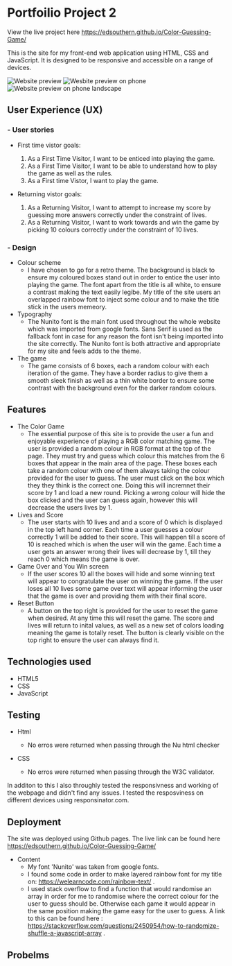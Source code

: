 # Portfoilio Project 2
View the live project here https://edsouthern.github.io/Color-Guessing-Game/

This is the site for my front-end web application using HTML, CSS and JavaScript. It is designed to be responsive and accessible on a range of devices.

![Website preview](home-page.png)
![Wesbite preview on phone](home-page-phone.png)
![Website preview on phone landscape](home-page-phone-landscape.png)

## User Experience (UX)

### - User stories

- First time vistor goals: 
    1. As a First Time Visitor, I want to be enticed into playing the game.
    2. As a First Time Visitor, I want to be able to understand how to play the game as well as the rules.
    4. As a First time Vistor, I want to play the game.

- Returning vistor goals:
    1. As a Returning Visitor, I want to attempt to increase my score by guessing more answers correctly under the constraint of lives.
    2. As a Returning Visitor, I want to work towards and win the game by picking 10 colours correctly under the constraint of 10 lives.

### - Design  

- Colour scheme
    - I have chosen to go for a retro theme. The background is black to ensure my coloured boxes stand out in order to entice the user into playing the game. The font apart from the title is all white, to ensure a contrast making the text easily legibe. My title of the site users an overlapped rainbow font to inject some colour and to make the title stick in the users memeory. 
- Typography
    - The Nunito font is the main font used throughout the whole website which was imported from google fonts. Sans Serif is used as the fallback font in case for any reason the font isn't being imported into the site correctly. The Nunito font is both attractive and appropriate for my site and feels adds to the theme. 
 - The game
    - The game consists of 6 boxes, each a random colour with each iteration of the game. They have a border radius to give them a smooth sleek finish as well as a thin white border to ensure some contrast with the background even for the darker random colours.
    
## Features

- The Color Game
    - The essential purpose of this site is to provide the user a fun and enjoyable experience of playing a RGB color matching game. The user is provided a random colour in RGB format at the top of the page. They must try and guess which colour this matches from the 6 boxes that appear in the main area of the page. These boxes each take a random colour with one of them always taking the colour provided for the user to guess. The user must click on the box which they they think is the correct one. Doing this will incremnet their score by 1 and load a new round. Picking a wrong colour will hide the box clicked and the user can guess again, however this will decrease the users lives by 1. 
- Lives and Score
    - The user starts with 10 lives and and a score of 0 which is displayed in the top left hand corner. Each time a user guesses a colour correctly 1 will be added to their score. This will happen till a score of 10 is reached which is when the user will win the game. Each time a user gets an answer wrong their lives will decrease by 1, till they reach 0 which means the game is over.
- Game Over and You Win screen
    - If the user scores 10 all the boxes will hide and some winning text will appear to congratulate the user on winning the game. If the user loses all 10 lives some game over text will appear informing the user that the game is over and providing them with their final score. 
- Reset Button
    - A button on the top right is provided for the user to reset the game when desired. At any time this will reset the game. The score and lives will return to inital values, as well as a new set of colors loading meaning the game is totally reset. The button is clearly visible on the top right to ensure the user can always find it.

## Technologies used

- HTML5
- CSS
- JavaScript
## Testing

- Html
    - No erros were returned when passing through the Nu html checker 

- CSS
    - No erros were returned when passing through the W3C validator.

In additon to this I also throughly tested the responsivness and working of the webpage and didn't find any issues. I tested the resposviness on different devices using responsinator.com.

## Deployment

The site was deployed using Github pages. The live link can be found here https://edsouthern.github.io/Color-Guessing-Game/

- Content
    - My font 'Nunito' was taken from google fonts. 
    - I found some code in order to make layered rainbow font for my title on: https://welearncode.com/rainbow-text/ .
    - I used stack overflow to find a function that would randomise an array in order for me to randomise where the correct colour for the user to guess should be. Otherwise each game it would appear in the same position making the game easy for the user to guess. A link to this can be found here : https://stackoverflow.com/questions/2450954/how-to-randomize-shuffle-a-javascript-array . 

## Probelms